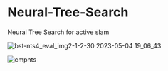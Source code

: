 # Neural-Tree-Search
Neural Tree Search for active slam

![bst-nts4_eval_img2-1-2-30 2023-05-04 19_06_43](https://user-images.githubusercontent.com/104526323/236348674-c8bce570-650e-42f1-8df3-d9d2186ff1b4.gif)

![cmpnts](https://user-images.githubusercontent.com/104526323/236352277-df5c63ff-2792-4dfc-8053-d50b91ea7650.png)
